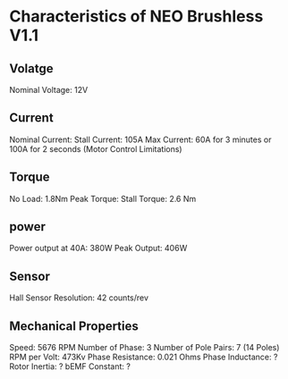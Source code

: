 # Characteristics of NEO Brushless V1.1

## Volatge
Nominal Voltage: 12V

## Current 
Nominal Current: 
Stall Current: 105A
Max Current: 60A for 3 minutes or 100A for 2 seconds (Motor Control Limitations)

## Torque
No Load: 1.8Nm
Peak Torque:
Stall Torque: 2.6 Nm

## power
Power output at 40A: 380W
Peak Output: 406W

## Sensor
Hall Sensor Resolution: 42 counts/rev

## Mechanical Properties
Speed: 5676 RPM
Number of Phase: 3
Number of Pole Pairs: 7 (14 Poles)
RPM per Volt: 473Kv
Phase Resistance: 0.021 Ohms
Phase Inductance: ?
Rotor Inertia: ?
bEMF Constant: ?